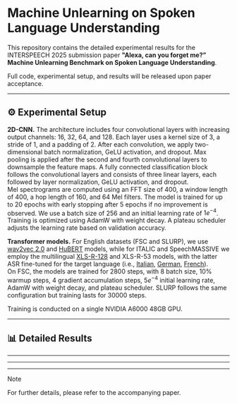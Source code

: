# Machine Unlearning on Spoken Language Understanding

This repository contains the detailed experimental results for the INTERSPEECH 2025 submission paper **"Alexa, can you forget me?” Machine Unlearning Benchmark on Spoken Language Understanding**. 

Full code, experimental setup, and results will be released upon paper acceptance.

---

## ⚙️ Experimental Setup

**2D-CNN.** The architecture includes four convolutional layers with increasing output channels: 16, 32, 64, and 128. Each layer uses a kernel size of 3, a stride of 1, and a padding of 2. After each convolution, we apply two-dimensional batch normalization, GeLU activation, and dropout. Max pooling is applied after the second and fourth convolutional layers to downsample the feature maps. A fully connected classification block follows the convolutional layers and consists of three linear layers, each followed by layer normalization, GeLU activation, and dropout.  
Mel spectrograms are computed using an FFT size of 400, a window length of 400, a hop length of 160, and 64 Mel filters. The model is trained for up to 20 epochs with early stopping after 5 epochs if no improvement is observed. We use a batch size of 256 and an initial learning rate of $1e^{-4}$. Training is optimized using AdamW with weight decay. A plateau scheduler adjusts the learning rate based on validation accuracy.  

**Transformer models.** For English datasets (FSC and SLURP), we use [wav2vec 2.0](https://huggingface.co/facebook/wav2vec2-base) and [HuBERT](https://huggingface.co/facebook/facebook-base-ls960) models, while for ITALIC and SpeechMASSIVE we employ the multilingual [XLS-R-128](https://huggingface.co/facebook/wav2vec2-xls-r-300m) and XLS-R-53 models, with the latter ASR fine-tuned for the target language (i.e., [Italian](https://huggingface.co/jonatasgrosman/wav2vec2-large-xlsr-53-italian), [German](https://huggingface.co/jonatasgrosman/wav2vec2-large-xlsr-53-german),
[French](https://huggingface.co/jonatasgrosman/wav2vec2-large-xlsr-53-french)).   
On FSC, the models are trained for 2800 steps, with 8 batch size, 10% warmup steps, 4 gradient accumulation steps, $5e^{-4}$ initial learning rate, AdamW with weight decay, and plateau scheduler. SLURP follows the same configuration but training lasts for 30000 steps.

Training is conducted on a single NVIDIA A6000 48GB GPU.

---

## 📊 Detailed Results

---

---


---


> [!Note]  
> For further details, please refer to the accompanying paper.

